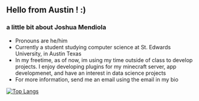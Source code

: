 ## Hello from Austin ! :)

### a little bit about Joshua Mendiola
- Pronouns are he/him
- Currently a student studying computer science at St. Edwards University, in Austin Texas
- In my freetime, as of now, im using my time outside of class to
  develop projects. I enjoy developing plugins for my minecraft server, app developmenet, and have an interest in data science projects
- For more information, send me an email using the email in my bio

[![Top Langs](https://github-readme-stats.vercel.app/api/top-langs/?username=JoshMendiola)](https://github.com/anuraghazra/github-readme-stats)
